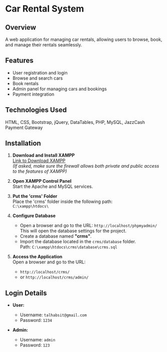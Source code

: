 # Car Rental System

## Overview
A web application for managing car rentals, allowing users to browse, book, and manage their rentals seamlessly.

## Features
- User registration and login
- Browse and search cars
- Book rentals
- Admin panel for managing cars and bookings
- Payment integration

## Technologies Used
HTML, CSS, Bootstrap, jQuery, DataTables, PHP, MySQL, JazzCash Payment Gateway

## Installation
1. **Download and Install XAMPP**  
   [Link to Download XAMPP](https://www.apachefriends.org/download.html)  
   *(If asked, make sure the firewall allows both private and public access to the features of XAMPP)*

2. **Open XAMPP Control Panel**  
   Start the Apache and MySQL services.

3. **Put the 'crms' Folder**  
   Place the 'crms' folder inside the following path:  
   `C:\xampp\htdocs\`

4. **Configure Database**  
   - Open a browser and go to the URL: `http://localhost/phpmyadmin/`  
     This will open the database settings for the project.  
   - Create a database named **"crms"**.  
   - Import the database located in the `crms/database` folder.  
     Path: `C:\xampp\htdocs\crms\database\crms.sql`

5. **Access the Application**  
   Open a browser and go to the URL:  
   - `http://localhost/crms/`  
   - or `http://localhost/crms/admin/`

## Login Details

- **User:**  
  - Username: `talhabsit@gmail.com`  
  - Password: `1234`

- **Admin:**  
  - Username: `admin`  
  - Password: `123`
